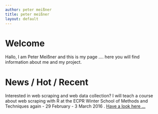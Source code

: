 ```yaml
---
author: peter meißner
title: peter meißner 
layout: default
---
```


# Welcome

Hallo, I am Peter Meißner and this is my page .... here you will find information about me and my project. 


# News / Hot / Recent

Interested in web scraping and web data collection? I will teach a course about web scraping with R at the ECPR Winter School of Methods and Techniques again - 29 February - 3 March 2016 . [Have a look here ...](http://www.ecpr.eu/Events/EventDetails.aspx?EventID=103)
